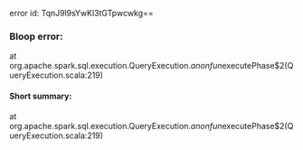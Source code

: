 error id: TqnJ9l9sYwKl3tGTpwcwkg==
### Bloop error:

at org.apache.spark.sql.execution.QueryExecution.$anonfun$executePhase$2(QueryExecution.scala:219)
#### Short summary: 

at org.apache.spark.sql.execution.QueryExecution.$anonfun$executePhase$2(QueryExecution.scala:219)